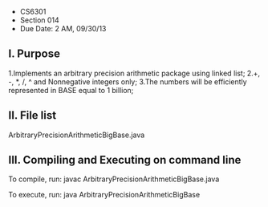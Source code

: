 * CS6301
* Section 014
* Due Date: 2 AM, 09/30/13



I. Purpose
----------

1.Implements an arbitrary precision arithmetic package using linked list; 
2.+, -, *, /, ^ and Nonnegative integers only;
3.The numbers will be efficiently represented in BASE equal to 1 billion;



II. File list
--------------
ArbitraryPrecisionArithmeticBigBase.java



III. Compiling and Executing on command line
---------------------------------------------

To compile, run:
javac ArbitraryPrecisionArithmeticBigBase.java

To execute, run:
java ArbitraryPrecisionArithmeticBigBase
